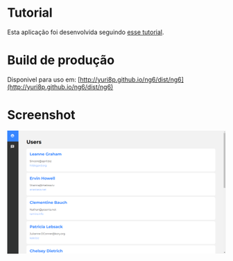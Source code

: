 # Tutorial

Esta aplicação foi desenvolvida seguindo 
 [esse tutorial](https://coursetro.com/posts/code/154/Angular-6-Tutorial---Learn-Angular-6-in-this-Crash-Course).

# Build de produção

Disponivel para uso em: [http://yuri8p.github.io/ng6/dist/ng6](http://yuri8p.github.io/ng6/dist/ng6)

# Screenshot

![](screenshot.png)
